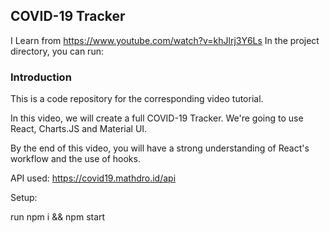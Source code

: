 ## COVID-19 Tracker
I Learn from https://www.youtube.com/watch?v=khJlrj3Y6Ls
In the project directory, you can run:

### Introduction

This is a code repository for the corresponding video tutorial.

In this video, we will create a full COVID-19 Tracker. We're going to use React, Charts.JS and Material UI.

By the end of this video, you will have a strong understanding of React's workflow and the use of hooks.

API used: https://covid19.mathdro.id/api

Setup:

run npm i && npm start


